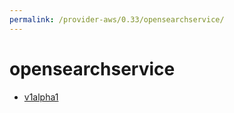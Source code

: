 ```yaml
---
permalink: /provider-aws/0.33/opensearchservice/
---
```


# opensearchservice



* [v1alpha1](v1alpha1/index.md)